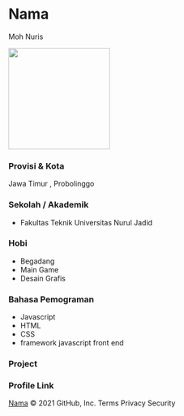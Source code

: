 # Nama
Moh Nuris

<img src="https://cdn-icons-png.flaticon.com/512/149/149071.png" width="200" height="200" align="center"/>

### Provisi & Kota

Jawa Timur , Probolinggo

### Sekolah / Akademik

- Fakultas Teknik Universitas Nurul Jadid

### Hobi

- Begadang
- Main Game
- Desain Grafis


### Bahasa Pemograman 

- Javascript
- HTML
- CSS
- framework javascript front end

### Project



### Profile Link

[Nama](https://github.com/mohnuris)
© 2021 GitHub, Inc.
Terms
Privacy
Security
